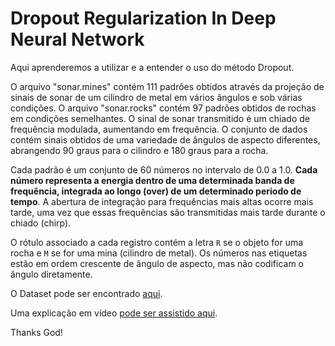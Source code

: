 # Dropout Regularization In Deep Neural Network

Aqui aprenderemos a utilizar e a entender o uso do método Dropout. 

O arquivo "sonar.mines" contém 111 padrões obtidos através da projeção de sinais de sonar de um cilindro de metal em vários ângulos e sob várias condições. O arquivo "sonar.rocks" contém 97 padrões obtidos de rochas em condições semelhantes. O sinal de sonar transmitido é um chiado de frequência modulada, aumentando em frequência. O conjunto de dados contém sinais obtidos de uma variedade de ângulos de aspecto diferentes, abrangendo 90 graus para o cilindro e 180 graus para a rocha. 


Cada padrão é um conjunto de 60 números no intervalo de 0.0 a 1.0. **Cada número representa a energia dentro de uma determinada banda de frequência, integrada ao longo (over) de um determinado período de tempo**. A abertura de integração para frequências mais altas ocorre mais tarde, uma vez que essas frequências são transmitidas mais tarde durante o chiado (chirp).


O rótulo associado a cada registro contém a letra ``R`` se o objeto for uma rocha e ``M`` se for uma mina (cilindro de metal). Os números nas etiquetas estão em ordem crescente de ângulo de aspecto, mas não codificam o ângulo diretamente.


O Dataset pode ser encontrado [aqui](https://archive.ics.uci.edu/ml/datasets/Connectionist+Bench+(Sonar,+Mines+vs.+Rocks)).


Uma explicação em vídeo [pode ser assistido aqui](https://www.youtube.com/watch?v=lcI8ukTUEbo&list=PLeo1K3hjS3uu7CxAacxVndI4bE_o3BDtO&index=20).



Thanks God!
